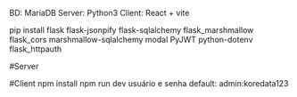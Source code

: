 BD: MariaDB
Server: Python3
Client: React + vite

pip install flask flask-jsonpify flask-sqlalchemy flask_marshmallow flask_cors marshmallow-sqlalchemy modal PyJWT python-dotenv flask_httpauth

#Server

#Client
    npm install
    npm run dev
        usuário e senha default:
            admin:koredata123